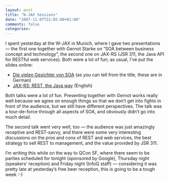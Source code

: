 ```yaml
---
layout: post
title: "W-JAX Sessions"
date: "2007-11-07T21:05:00+01:00"
comments: false
categories: 
---
```


<p>I spent yesterday at the W-JAX in Munich, where I gave two presentations &#8212; the first one together with Gernot Starke on &#8220;SOA between business concept and technology&#8221;, the second one on JAX-RS (JSR 311, the Java API for RESTful web services). Both were a lot of fun; as usual, I&#8217;ve put the slides online:</p>

<ul>
<li><a href="http:///blog/st/presentations/2007-11-06-Die_vielen_Gesichter_von_SOA--W-JAX.pdf">Die vielen Gesichter von SOA</a> (as you can tell from the title, these are in German)</li>
<li><a href="/blog/st/presentations/2007/2007-11-06-JSR-311-W-JAX.pdf">JAX-RS: REST, the Java way</a> (English)</li>
</ul>

<p>Both talks were a lot of fun. Presenting together with Gernot works really well because we agree on enough things so that we don&#8217;t get into fights in front of the audience, but we still have different perspectives. The talk was a tour-de-force through all aspects of SOA, and obviously didn&#8217;t go into much detail.</p>

<p>The second talk went very well, too &#8212; the audience was just amazingly receptive and REST-savvy, and there were some very interesting discussions on the pros and cons of REST and web services, the best strategy to sell REST to management, and the value provided by JSR 311.</p>

<p>I&#8217;m writing this while on the way to QCon SF, where there seem to be parties scheduled for tonight (sponsored by Google), Thursday night (speakers&#8217; reception) and Friday night (InfoQ staff) &#8212; considering it was pretty late at yesterday&#8217;s free beer reception, this is going to be a tough week :-)</p>


